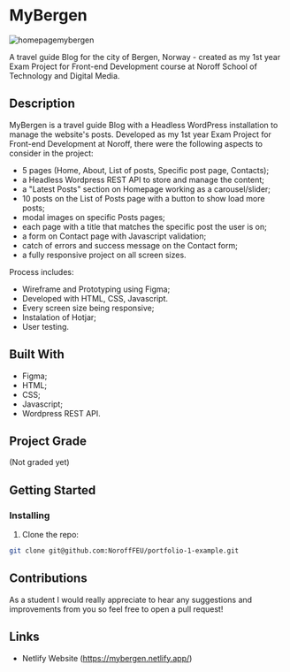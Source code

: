 # MyBergen

![homepagemybergen](https://user-images.githubusercontent.com/50967213/194757834-736fff0c-3440-4863-8fcc-51672a5b2e52.jpg)

A travel guide Blog for the city of Bergen, Norway - created as my 1st year Exam Project for Front-end Development course at Noroff School of Technology and Digital Media.

## Description

MyBergen is a travel guide Blog with a Headless WordPress installation to manage the website's posts.
Developed as my 1st year Exam Project for Front-end Development at Noroff, there were the following aspects to consider in the project:

- 5 pages (Home, About, List of posts, Specific post page, Contacts);
- a Headless Wordpress REST API to store and manage the content;
- a "Latest Posts" section on Homepage working as a carousel/slider;
- 10 posts on the List of Posts page with a button to show load more posts;
- modal images on specific Posts pages;
- each page with a title that matches the specific post the user is on;
- a form on Contact page with Javascript validation;
- catch of errors and success message on the Contact form;
- a fully responsive project on all screen sizes.

Process includes:

- Wireframe and Prototyping using Figma;
- Developed with HTML, CSS, Javascript.
- Every screen size being responsive;
- Instalation of Hotjar;
- User testing.

## Built With

- Figma;
- HTML;
- CSS;
- Javascript;
- Wordpress REST API.

## Project Grade
(Not graded yet)

## Getting Started

### Installing

1. Clone the repo:

```bash
git clone git@github.com:NoroffFEU/portfolio-1-example.git
```

## Contributions

As a student I would really appreciate to hear any suggestions and improvements from you so feel free to open a pull request!

## Links

- Netlify Website (https://mybergen.netlify.app/)
